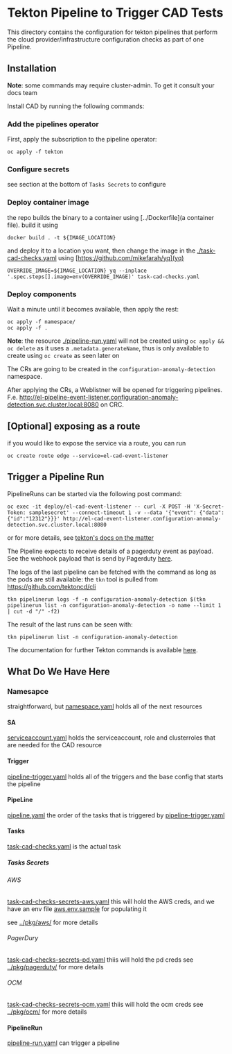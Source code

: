 # Tekton Pipeline to Trigger CAD Tests

This directory contains the configuration for tekton pipelines that perform the cloud provider/infrastructure configuration checks as part of one Pipeline.

## Installation

**Note**: some commands may require cluster-admin. To get it consult your docs team

Install CAD by running the following commands:

### Add the pipelines operator
First, apply the subscription to the pipeline operator:

```console
oc apply -f tekton
```

### Configure secrets
see section at the bottom of `Tasks Secrets` to configure

### Deploy container image
the repo builds the binary to a container using [../Dockerfile](a container file). build it using

```console
docker build . -t ${IMAGE_LOCATION}
```
and deploy it to a location you want, then change the image in the [./task-cad-checks.yaml](./task-cad-checks.yaml) using [https://github.com/mikefarah/yq](yq)
```console
OVERRIDE_IMAGE=${IMAGE_LOCATION} yq --inplace '.spec.steps[].image=env(OVERRIDE_IMAGE)' task-cad-checks.yaml
```

### Deploy components
Wait a minute until it becomes available, then apply the rest:

```console
oc apply -f namespace/
oc apply -f .
```
**Note**: the resource [./pipeline-run.yaml](./pipeline-run.yaml) will not be created using `oc apply && oc delete` as it uses a `.metadata.generateName`, thus is only available to create using `oc create` as seen later on

The CRs are going to be created in the `configuration-anomaly-detection` namespace.

After applying the CRs, a Weblistner will be opened for triggering pipelines. F.e. http://el-pipeline-event-listener.configuration-anomaly-detection.svc.cluster.local:8080 on CRC.

## [Optional] exposing as a route

if you would like to expose the service via a route, you can run
```
oc create route edge --service=el-cad-event-listener
```

## Trigger a Pipeline Run

PipelineRuns can be started via the following post command:

```console
oc exec -it deploy/el-cad-event-listener -- curl -X POST -H 'X-Secret-Token: samplesecret' --connect-timeout 1 -v --data '{"event": {"data": {"id":"12312"}}}' http://el-cad-event-listener.configuration-anomaly-detection.svc.cluster.local:8080
```

or for more details, see [tekton's docs on the matter](https://github.com/tektoncd/triggers/tree/main/examples#invoking-the-triggers-locally)

The Pipeline expects to receive details of a pagerduty event as payload. See the webhook payload that is send by Pagerduty [here](https://developer.pagerduty.com/docs/ZG9jOjExMDI5NTkw-v3-overview#webhook-payload).


The logs of the last pipeline can be fetched with the command as long as the pods are still available:
the `tkn` tool is pulled from https://github.com/tektoncd/cli

```console
tkn pipelinerun logs -f -n configuration-anomaly-detection $(tkn pipelinerun list -n configuration-anomaly-detection -o name --limit 1 | cut -d "/" -f2)
```

The result of the last runs can be seen with:

```console
tkn pipelinerun list -n configuration-anomaly-detection 
```

The documentation for further Tekton commands is available [here](https://docs.openshift.com/container-platform/4.4/cli_reference/tkn_cli/op-tkn-reference.html).

## What Do We Have Here
### Namesapce
straightforward, but [namespace.yaml](./namespace.yaml) holds all of the next resources
#### SA
[serviceaccount.yaml](./serviceaccount.yaml) holds the serviceaccount, role and clusterroles that are needed for the CAD resource
#### Trigger
[pipeline-trigger.yaml](./pipeline-trigger.yaml) holds all of the triggers and the base config that starts the pipeline
#### PipeLine
[pipeline.yaml](./pipeline.yaml) the order of the tasks that is triggered by [pipeline-trigger.yaml](./pipeline-trigger.yaml)
#### Tasks
[task-cad-checks.yaml](./task-cad-checks.yaml) is the actual task
##### Tasks Secrets
###### AWS
[task-cad-checks-secrets-aws.yaml](./task-cad-checks-secrets-aws.yaml) this will hold the AWS creds, and we have an env file [aws.env.sample](./aws.env.sample) for populating it

see [../pkg/aws/](../pkg/aws/) for more details

###### PagerDury
[task-cad-checks-secrets-pd.yaml](./task-cad-checks-secrets-pd.yaml) thiis will hold the pd creds
see [../pkg/pagerduty/](../pkg//pagerduty/) for more details

###### OCM
[task-cad-checks-secrets-ocm.yaml](./task-cad-checks-secrets-ocm.yaml) thiis will hold the ocm creds
see [../pkg/ocm/](../pkg/ocm/) for more details

#### PipelineRun
[pipeline-run.yaml](./pipeline-run.yaml) can trigger a pipeline
